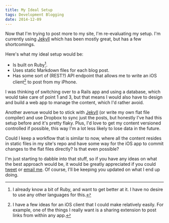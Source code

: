 ```yaml
---
title: My Ideal Setup
tags: Development Blogging
date: 2014-12-09
---
```


Now that I'm trying to post more to my site, I'm re-evaluating my setup. I'm currently using [Jekyll][jekyll] which has been mostly great, but has a few shortcomings.

Here's what my ideal setup would be:

- Is built on Ruby[^1].
- Uses static Markdown files for each blog post.
- Has some sort of (REST?) API endpoint that allows me to write an iOS client[^2] to post from my iPhone.

I was thinking of switching over to a Rails app and using a database, which would take care of point 1 and 3, but that means I would also have to design and build a web app to manage the content, which I'd rather avoid.

Another avenue would be to stick with [Jekyll][jekyll] (or write my own flat file compiler) and use Dropbox to sync just the posts, but honestly I've had this setup before and it's pretty flaky. Plus, I'd love to get my content versioned controlled if possible, this way I'm a lot less likely to lose data in the future.

Could I keep a workflow that is similar to now, where all the content resides in static files in my site's repo and have some way for the iOS app to commit changes to the flat files directly? Is that even possible?

I'm just starting to dabble into that stuff, so if you have any ideas on what the best approach would be, it would be greatly appreciated if you could [tweet][twitter] or [email me][email]. Of course, I'll be keeping you updated on what I end up doing.

[^1]: I already know a bit of Ruby, and want to get better at it. I have no desire to use any other languages for this.
[^2]: I have a few ideas for an iOS client that I could make relatively easily. For example, one of the things I really want is a sharing extension to post links from within any app.

[jekyll]: http://jekyllrb.com
[twitter]: https://twitter.com/vernalkick
[email]: mailto:kevin@kevinclark.ca
